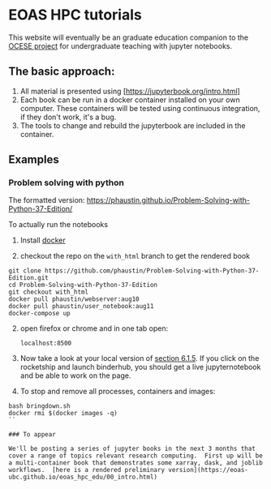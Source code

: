 # EOAS HPC tutorials

This website will eventually be an graduate education companion to the [OCESE project](https://eoas-ubc.github.io/) for undergraduate teaching with jupyter notebooks.

## The basic approach:

1) All material is presented using [https://jupyterbook.org/intro.html]
2) Each book can be run in a docker container installed on your own computer.
   These containers will be tested using continuous integration, if they don't work, it's a bug.
3) The tools to change and rebuild the jupyterbook are included in the container.

## Examples

### Problem solving with python

The formatted version: https://phaustin.github.io/Problem-Solving-with-Python-37-Edition/

To actually run the notebooks 

1) Install [docker](https://docs.docker.com/get-docker/)

2) checkout the repo on the `with_html` branch to get the rendered book

```
git clone https://github.com/phaustin/Problem-Solving-with-Python-37-Edition.git
cd Problem-Solving-with-Python-37-Edition
git checkout with_html
docker pull phaustin/webserver:aug10
docker pull phaustin/user_notebook:aug11
docker-compose up
```

2) open firefox or chrome and in one tab open:

       localhost:8500

3) Now take a look at your local version of [section 6.1.5](https://phaustin.github.io/Problem-Solving-with-Python-37-Edition/05-NumPy-and-Arrays/05_05-Array-Indexing.html). If you click on the rocketship and launch binderhub, you should get a live jupyternotebook and be able to work on the page.


4) To stop and remove all processes, containers and images:

```
bash bringdown.sh
docker rmi $(docker images -q)
``

### To appear

We'll be posting a series of jupyter books in the next 3 months that cover a range of topics relevant research computing.  First up will be a multi-container book that demonstrates some xarray, dask, and joblib workflows.  [here is a rendered preliminary version](https://eoas-ubc.github.io/eoas_hpc_edu/00_intro.html)



